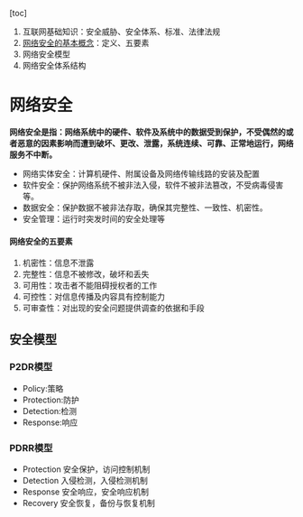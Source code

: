 [toc]

1.   互联网基础知识：安全威胁、安全体系、标准、法律法规
2.   [网络安全的基本概念](#网络安全)：定义、五要素
3.   网络安全模型
4.   网络安全体系结构

# 网络安全

**网络安全是指：网络系统中的硬件、软件及系统中的数据受到保护，不受偶然的或者恶意的因素影响而遭到破坏、更改、泄露，系统连续、可靠、正常地运行，网络服务不中断。**

*   网络实体安全：计算机硬件、附属设备及网络传输线路的安装及配置
*   软件安全：保护网络系统不被非法入侵，软件不被非法篡改，不受病毒侵害等。
*   数据安全：保护数据不被非法存取，确保其完整性、一致性、机密性。
*   安全管理：运行时突发时间的安全处理等

#### 网络安全的五要素

1.   机密性：信息不泄露
2.   完整性：信息不被修改，破坏和丢失
3.   可用性：攻击者不能阻碍授权者的工作
4.   可控性：对信息传播及内容具有控制能力
5.   可审查性：对出现的安全问题提供调查的依据和手段

## 安全模型

### P2DR模型

*   Policy:策略
*   Protection:防护
*   Detection:检测
*   Response:响应

### PDRR模型

*   Protection 安全保护，访问控制机制
*   Detection 入侵检测，入侵检测机制
*   Response 安全响应，安全响应机制
*   Recovery 安全恢复，备份与恢复机制

